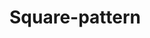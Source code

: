 # Square-pattern
<!-- C program
This repository contains codes for creating a square pattern in c.


***********************************
***********************************
***********************************
******                      *******
******                      *******
******                      *******
******                      *******
******                      *******
******                      *******
******                      *******
******                      *******
***********************************
***********************************
***********************************
 
-->
